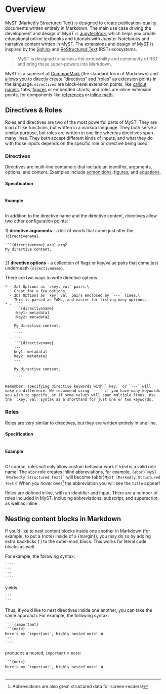 # Overview

MyST (Markedly Structured Text) is designed to create publication-quality documents written entirely in Markdown. The main use case driving the development and design of MyST is [JupyterBook](https://jupyterbook.org/), which helps you create educational online textbooks and tutorials with Jupyter Notebooks and narrative content written in MyST. The extensions and design of MyST is inspired by the [Sphinx](https://www.sphinx-doc.org/) and [ReStructured Text](https://docutils.sourceforge.io/rst.html) (RST) ecosystems.

> MyST is designed to harness the extensibility and community of RST and bring these super-powers into Markdown.

MyST is a superset of [CommonMark](./commonmark.md) (the standard form of Markdown) and allows you to directly create “directives” and “roles” as extension points in the language. `directives` are block-level extension points, like [callout panels](./admonitions.md), tabs, [figures](./figures.md) or embedded charts; and roles are inline extension points, for components like [references](./references.md) or [inline math](./math.md).

## Directives & Roles

Roles and directives are two of the most powerful parts of MyST. They are kind of like functions, but written in a markup language. They both serve a similar purpose, but roles are written in one line whereas directives span many lines. They both accept different kinds of inputs, and what they do with those inputs depends on the specific role or directive being used.

### Directives

Directives are multi-line containers that include an identifier, arguments, options, and content. Examples include [admonitions](./admonitions.md), [figures](./figures.md), and [equations](./math.md).

#### Specification

```{include} ../nodes/directive.md

```

#### Example

```{include} ../examples/directive.md

```

In addition to the directive name and the directive content, directives allow two other configuration points:

1\) **directive arguments** - a list of words that come just after the `{directivename}`.

````
```{directivename} arg1 arg2
My directive content.
```
````

2\) **directive options** - a collection of flags or key/value pairs that come just underneath `{directivename}`.

There are two ways to write directive options

`````{list-table}
* - 2a) Options as `:key: val` pairs.\
    Great for a few options.
  - 2b) Options as `key: val` pairs enclosed by `---` lines.\
    This is parsed as YAML, and easier for listing many options.
* - ````
    ```{directivename}
    :key1: metadata1
    :key2: metadata2

    My directive content.
    ```
    ````
  - ````
    ```{directivename}
    ---
    key1: metadata1
    key2: metadata2
    ---

    My directive content.
    ```
    ````
`````

```{tip}
Remember, specifying directive keywords with `:key:` or `---` will make no difference. We recommend using `---` if you have many keywords you wish to specify, or if some values will span multiple lines. Use the `:key: val` syntax as a shorthand for just one or two keywords.
```

### Roles

Roles are very similar to directives, but they are written entirely in one line.

#### Specification

```{include} ../nodes/role.md

```

#### Example

```{include} ../examples/role.md

```

Of course, roles will only allow custom behavior work if `kind` is a valid role name! The `abbr` role creates inline abbreviations, for example, `` {abbr}`MyST (Markedly Structured Text)` `` will become {abbr}`MyST (Markedly Structured Text)`! When you hover over[^1] the abbreviation you will see the `title` appear!

[^1]: Abbreviations are also great structured data for screen-readers!

Roles are defined inline, with an identifier and input. There are a number of roles included in MyST, including abbreviations, subscript, and superscript, as well as inline [](./math.md).

## Nesting content blocks in Markdown

If you’d like to nest content blocks inside one another in Markdown (for example, to put a {note} inside of a {margin}), you may do so by adding extra backticks (`) to the outer-most block. This works for literal code blocks as well.

For example, the following syntax:

`````
````
```
```
````
`````

yields

````
```
```
````

Thus, if you’d like to nest directives inside one another, you can take the same approach. For example, the following syntax:

`````
````{important}
```{note}
Here's my `important`, highly nested note! 🪆
```
````
`````

produces a nested, `important` > `note`:

````{important}
```{note}
Here's my `important`, highly nested note! 🪆
```
````
